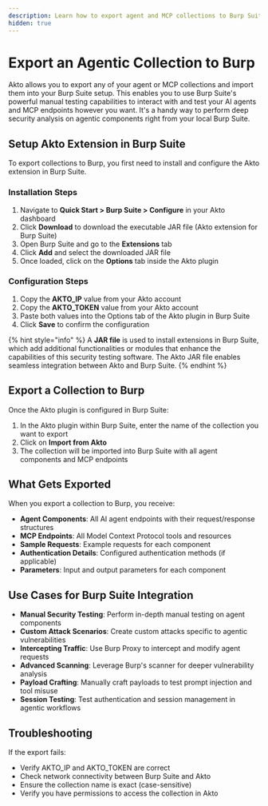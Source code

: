 ```yaml
---
description: Learn how to export agent and MCP collections to Burp Suite for manual security testing.
hidden: true
---
```


# Export an Agentic Collection to Burp

Akto allows you to export any of your agent or MCP collections and import them into your Burp Suite setup. This enables you to use Burp Suite's powerful manual testing capabilities to interact with and test your AI agents and MCP endpoints however you want. It's a handy way to perform deep security analysis on agentic components right from your local Burp Suite.

## Setup Akto Extension in Burp Suite

To export collections to Burp, you first need to install and configure the Akto extension in Burp Suite.

### Installation Steps

1. Navigate to **Quick Start > Burp Suite > Configure** in your Akto dashboard
2. Click **Download** to download the executable JAR file (Akto extension for Burp Suite)
3. Open Burp Suite and go to the **Extensions** tab
4. Click **Add** and select the downloaded JAR file
5. Once loaded, click on the **Options** tab inside the Akto plugin

### Configuration Steps

1. Copy the **AKTO_IP** value from your Akto account
2. Copy the **AKTO_TOKEN** value from your Akto account
3. Paste both values into the Options tab of the Akto plugin in Burp Suite
4. Click **Save** to confirm the configuration

{% hint style="info" %}
A **JAR file** is used to install extensions in Burp Suite, which add additional functionalities or modules that enhance the capabilities of this security testing software. The Akto JAR file enables seamless integration between Akto and Burp Suite.
{% endhint %}

## Export a Collection to Burp

Once the Akto plugin is configured in Burp Suite:

1. In the Akto plugin within Burp Suite, enter the name of the collection you want to export
2. Click on **Import from Akto**
3. The collection will be imported into Burp Suite with all agent components and MCP endpoints

## What Gets Exported

When you export a collection to Burp, you receive:

- **Agent Components**: All AI agent endpoints with their request/response structures
- **MCP Endpoints**: All Model Context Protocol tools and resources
- **Sample Requests**: Example requests for each component
- **Authentication Details**: Configured authentication methods (if applicable)
- **Parameters**: Input and output parameters for each component

## Use Cases for Burp Suite Integration

- **Manual Security Testing**: Perform in-depth manual testing on agent components
- **Custom Attack Scenarios**: Create custom attacks specific to agentic vulnerabilities
- **Intercepting Traffic**: Use Burp Proxy to intercept and modify agent requests
- **Advanced Scanning**: Leverage Burp's scanner for deeper vulnerability analysis
- **Payload Crafting**: Manually craft payloads to test prompt injection and tool misuse
- **Session Testing**: Test authentication and session management in agentic workflows

## Troubleshooting

If the export fails:
- Verify AKTO_IP and AKTO_TOKEN are correct
- Check network connectivity between Burp Suite and Akto
- Ensure the collection name is exact (case-sensitive)
- Verify you have permissions to access the collection in Akto
